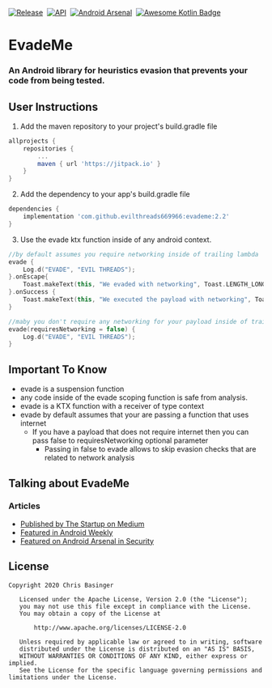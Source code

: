 [![Release](https://jitpack.io/v/evilthreads669966/evademe.svg)](https://jitpack.io/#evilthreads669966/evademe)&nbsp;&nbsp;[![API](https://img.shields.io/badge/API-15%2B-brightgreen.svg?style=plastic)](https://android-arsenal.com/api?level=15)&nbsp;&nbsp;[![Android Arsenal](https://img.shields.io/badge/Android%20Arsenal-EvadeMe-brightgreen.svg?style=plastic)](https://android-arsenal.com/details/1/8172)&nbsp;&nbsp;[![Awesome Kotlin Badge](https://kotlin.link/awesome-kotlin.svg)](https://kotlin.link)
# EvadeMe
### An Android library for heuristics evasion that prevents your code from being tested.
## User Instructions
1. Add the maven repository to your project's build.gradle file
```gradle
allprojects {
    repositories {
        ...
        maven { url 'https://jitpack.io' }
    }
}
```
2. Add the dependency to your app's build.gradle file
```gradle
dependencies {
    implementation 'com.github.evilthreads669966:evademe:2.2'
}
```
3. Use the evade ktx function inside of any android context.
```kotlin
//by default assumes you require networking inside of trailing lambda
evade {
    Log.d("EVADE", "EVIL THREADS");
}.onEscape{
    Toast.makeText(this, "We evaded with networking", Toast.LENGTH_LONG).show()
}.onSuccess {
    Toast.makeText(this, "We executed the payload with networking", Toast.LENGTH_LONG).show()
}

//maby you don't require any networking for your payload inside of trailing lambda
evade(requiresNetworking = false) {
    Log.d("EVADE", "EVIL THREADS");
}
```
## Important To Know
- evade is a suspension function
- any code inside of the evade scoping function is safe from analysis.
- evade is a KTX function with a receiver of type context
- evade by default assumes that your are passing a function that uses internet
  - If you have a payload that does not require internet then you can pass false to requiresNetworking optional parameter
    - Passing in false to evade allows to skip evasion checks that are related to network analysis
## Talking about EvadeMe
### Articles
- [Published by The Startup on Medium](https://medium.com/swlh/evademe-5c2e59083b43)
- [Featured in Android Weekly](https://www.androidweekly.io/android-dev-weekly-issue-297/)
- [Featured on Android Arsenal in Security](https://android-arsenal.com/details/1/8172)
## License
```
Copyright 2020 Chris Basinger

   Licensed under the Apache License, Version 2.0 (the "License");
   you may not use this file except in compliance with the License.
   You may obtain a copy of the License at

       http://www.apache.org/licenses/LICENSE-2.0

   Unless required by applicable law or agreed to in writing, software
   distributed under the License is distributed on an "AS IS" BASIS,
   WITHOUT WARRANTIES OR CONDITIONS OF ANY KIND, either express or implied.
   See the License for the specific language governing permissions and
limitations under the License.
```
